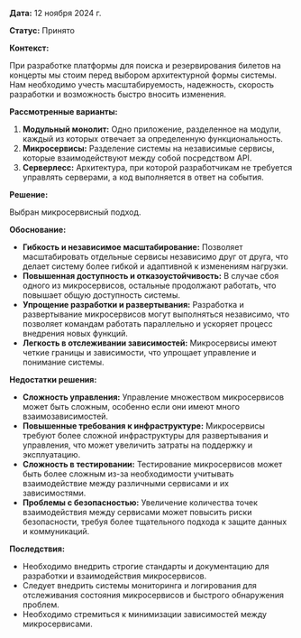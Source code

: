 
**Дата:** 12 ноября 2024 г.

**Статус:** Принято

**Контекст:** 

При разработке платформы для поиска и резервирования билетов на концерты мы стоим перед выбором архитектурной формы системы. Нам необходимо учесть масштабируемость, надежность, скорость разработки и возможность быстро вносить изменения.

**Рассмотренные варианты:**

1. **Модульный монолит:** Одно приложение, разделенное на модули, каждый из которых отвечает за определенную функциональность.
2. **Микросервисы:** Разделение системы на независимые сервисы, которые взаимодействуют между собой посредством API.
3. **Серверлесс:** Архитектура, при которой разработчикам не требуется управлять серверами, а код выполняется в ответ на события.

**Решение:**

Выбран микросервисный подход.

**Обоснование:**

- **Гибкость и независимое масштабирование:** Позволяет масштабировать отдельные сервисы независимо друг от друга, что делает систему более гибкой и адаптивной к изменениям нагрузки.
- **Повышенная доступность и отказоустойчивость:** В случае сбоя одного из микросервисов, остальные продолжают работать, что повышает общую доступность системы. 
- **Упрощение разработки и развертывания:** Разработка и развертывание микросервисов могут выполняться независимо, что позволяет командам работать параллельно и ускоряет процесс внедрения новых функций.
- **Легкость в отслеживании зависимостей:** Микросервисы имеют четкие границы и зависимости, что упрощает управление и понимание системы.

**Недостатки решения:**

- **Сложность управления:** Управление множеством микросервисов может быть сложным, особенно если они имеют много взаимозависимостей. 
- **Повышенные требования к инфраструктуре:** Микросервисы требуют более сложной инфраструктуры для развертывания и управления, что может увеличить затраты на поддержку и эксплуатацию.
- **Сложность в тестировании:** Тестирование микросервисов может быть более сложным из-за необходимости учитывать взаимодействие между различными сервисами и их зависимостями.
- **Проблемы с безопасностью:** Увеличение количества точек взаимодействия между сервисами может повысить риски безопасности, требуя более тщательного подхода к защите данных и коммуникаций.

**Последствия:**

- Необходимо внедрить строгие стандарты и документацию для разработки и взаимодействия микросервисов.
- Следует внедрить системы мониторинга и логирования для отслеживания состояния микросервисов и быстрого обнаружения проблем.
- Необходимо стремиться к минимизации зависимостей между микросервисами.
